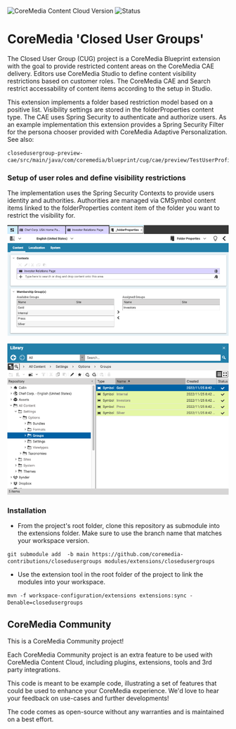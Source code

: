 

![CoreMedia Content Cloud Version](https://img.shields.io/static/v1?message=2210&label=CoreMedia%20Content%20Cloud&style=for-the-badge&labelColor=666666&color=672779
"This badge shows the CoreMedia version(s) this project is compatible with.
Please read the versioning section of the project to see what other CoreMedia versions are supported and how to find them."
)
![Status](https://img.shields.io/static/v1?message=active&label=Status&style=for-the-badge&labelColor=666666&color=2FAC66
"The status badge describes if the project is maintained. Possible values are active and inactive.
If a project is inactive it means that the development has been discontinued and won't support future CoreMedia versions."
)

# CoreMedia 'Closed User Groups'
The Closed User Group (CUG) project is a CoreMedia Blueprint extension with the goal to provide restricted content areas
on the CoreMedia CAE delivery. Editors  use CoreMedia Studio to define content visibility restrictions based on 
customer roles. The CoreMedia CAE and Search restrict accessability of content items according to the setup in Studio.

This extension implements a folder based restriction model based on a positive list. Visibility settings are stored in the
folderProperties content type. The CAE uses Spring Security to authenticate and authorize users. As an example implementation 
this extension provides a Spring Security Filter for the persona chooser provided with CoreMedia Adaptive Personalization.
See also: 
```
closedusergroup-preview-cae/src/main/java/com/coremedia/blueprint/cug/cae/preview/TestUserProfileAutoLoginFilter.java
```
 
### Setup of user roles and define visibility restrictions
The implementation uses the Spring Security Contexts to provide users identity and authorities. Authorities are managed via CMSymbol 
content items linked to the folderProperties content item of the folder you want to restrict the visibility for.

![Map roles in folderProperties](docs/images/folderPropertiesAndRoles.png "Map roles in folderProperties")

![Manage possible roles](docs/images/availableRoles.png "Manage possible roles with CMSymbol content items")

### Installation

- From the project's root folder, clone this repository as submodule into the extensions folder. Make sure to use the branch name that matches your workspace version. 
```
git submodule add  -b main https://github.com/coremedia-contributions/closedusergroups modules/extensions/closedusergroups
```

- Use the extension tool in the root folder of the project to link the modules into your workspace.
 ```
mvn -f workspace-configuration/extensions extensions:sync -Denable=closedusergroups
```

## CoreMedia Community
This is a CoreMedia Community project!

Each CoreMedia Community project is an extra feature to be used with CoreMedia Content Cloud, including plugins, extensions, tools and 
3rd party integrations.

This code is meant to be example code, illustrating a set of features that could be used to enhance your 
CoreMedia experience. We'd love to hear your feedback on use-cases and further developments! 

The code comes as open-source without any warranties and is maintained on a best effort.


